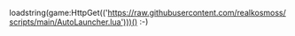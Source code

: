 loadstring(game:HttpGet(('https://raw.githubusercontent.com/realkosmoss/scripts/main/AutoLauncher.lua')))() 
:-)
